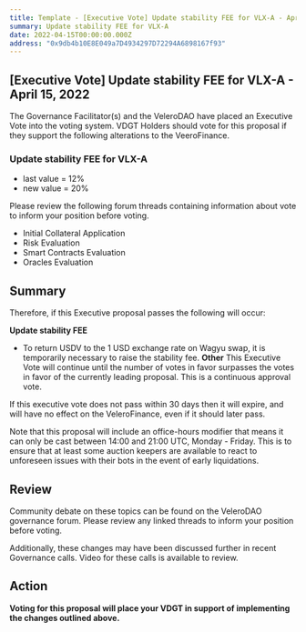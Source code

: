 ```yaml
---
title: Template - [Executive Vote] Update stability FEE for VLX-A - April 15, 2022
summary: Update stability FEE for VLX-A
date: 2022-04-15T00:00:00.000Z
address: "0x9db4b10E8E049a7D4934297D72294A6898167f93"
---
```

## [Executive Vote] Update stability FEE for VLX-A - April 15, 2022

The Governance Facilitator(s) and the VeleroDAO have placed an Executive Vote into the voting system. VDGT Holders should vote for this proposal if they support the following alterations to the VeeroFinance.

### Update stability FEE for VLX-A

* last value = 12%
* new value = 20%


Please review the following forum threads containing information about vote to inform your position before voting.
* Initial Collateral Application
* Risk Evaluation
* Smart Contracts Evaluation
* Oracles Evaluation

## Summary

Therefore, if this Executive proposal passes the following will occur:

**Update stability FEE**
* To return USDV to the 1 USD exchange rate on Wagyu swap, it is temporarily necessary to raise the stability fee.
**Other**
This Executive Vote will continue until the number of votes in favor surpasses the votes in favor of the currently leading proposal. This is a continuous approval vote. 

If this executive vote does not pass within 30 days then it will expire, and will have no effect on the VeleroFinance, even if it should later pass. 

Note that this proposal will include an office-hours modifier that means it can only be cast between 14:00 and 21:00 UTC, Monday - Friday. This is to ensure that at least some auction keepers are available to react to unforeseen issues with their bots in the event of early liquidations.

## Review

Community debate on these topics can be found on the VeleroDAO governance forum. Please review any linked threads to inform your position before voting.

Additionally, these changes may have been discussed further in recent Governance calls. Video for these calls is available to review.

## Action

**Voting for this proposal will place your VDGT in support of implementing the changes outlined above.**
